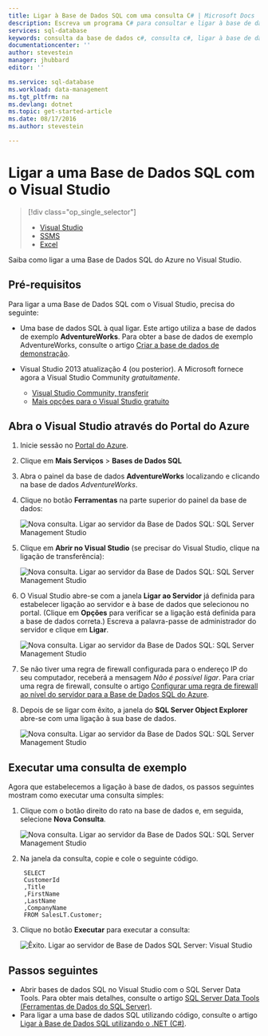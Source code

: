 ```yaml
---
title: Ligar à Base de Dados SQL com uma consulta C# | Microsoft Docs
description: Escreva um programa C# para consultar e ligar à base de dados SQL. Informações sobre endereços IP, cadeias de ligação, início de sessão seguro e Visual Studio gratuito.
services: sql-database
keywords: consulta da base de dados c#, consulta c#, ligar à base de dados, SQL C#
documentationcenter: ''
author: stevestein
manager: jhubbard
editor: ''

ms.service: sql-database
ms.workload: data-management
ms.tgt_pltfrm: na
ms.devlang: dotnet
ms.topic: get-started-article
ms.date: 08/17/2016
ms.author: stevestein

---
```

# Ligar a uma Base de Dados SQL com o Visual Studio
> [!div class="op_single_selector"]
> * [Visual Studio](sql-database-connect-query.md)
> * [SSMS](sql-database-connect-query-ssms.md)
> * [Excel](sql-database-connect-excel.md)
> 
> 

Saiba como ligar a uma Base de Dados SQL do Azure no Visual Studio. 

## Pré-requisitos
Para ligar a uma Base de Dados SQL com o Visual Studio, precisa do seguinte: 

* Uma base de dados SQL à qual ligar. Este artigo utiliza a base de dados de exemplo **AdventureWorks**. Para obter a base de dados de exemplo AdventureWorks, consulte o artigo [Criar a base de dados de demonstração](sql-database-get-started.md).
* Visual Studio 2013 atualização 4 (ou posterior). A Microsoft fornece agora a Visual Studio Community *gratuitamente*.
  
  * [Visual Studio Community, transferir](http://www.visualstudio.com/products/visual-studio-community-vs)
  * [Mais opções para o Visual Studio gratuito](http://www.visualstudio.com/products/free-developer-offers-vs.aspx)

## Abra o Visual Studio através do Portal do Azure
1. Inicie sessão no [Portal do Azure](https://portal.azure.com/).
2. Clique em **Mais Serviços** > **Bases de Dados SQL**
3. Abra o painel da base de dados **AdventureWorks** localizando e clicando na base de dados *AdventureWorks*.
4. Clique no botão **Ferramentas** na parte superior do painel da base de dados:
   
    ![Nova consulta. Ligar ao servidor da Base de Dados SQL: SQL Server Management Studio](./media/sql-database-connect-query/tools.png)
5. Clique em **Abrir no Visual Studio** (se precisar do Visual Studio, clique na ligação de transferência):
   
    ![Nova consulta. Ligar ao servidor da Base de Dados SQL: SQL Server Management Studio](./media/sql-database-connect-query/open-in-vs.png)
6. O Visual Studio abre-se com a janela **Ligar ao Servidor** já definida para estabelecer ligação ao servidor e à base de dados que selecionou no portal.  (Clique em **Opções** para verificar se a ligação está definida para a base de dados correta.) Escreva a palavra-passe de administrador do servidor e clique em **Ligar**.

    ![Nova consulta. Ligar ao servidor da Base de Dados SQL: SQL Server Management Studio](./media/sql-database-connect-query/connect.png)


1. Se não tiver uma regra de firewall configurada para o endereço IP do seu computador, receberá a mensagem *Não é possível ligar*. Para criar uma regra de firewall, consulte o artigo [Configurar uma regra de firewall ao nível do servidor para a Base de Dados SQL do Azure](sql-database-configure-firewall-settings.md).
2. Depois de se ligar com êxito, a janela do **SQL Server Object Explorer** abre-se com uma ligação à sua base de dados.
   
    ![Nova consulta. Ligar ao servidor da Base de Dados SQL: SQL Server Management Studio](./media/sql-database-connect-query/sql-server-object-explorer.png)

## Executar uma consulta de exemplo
Agora que estabelecemos a ligação à base de dados, os passos seguintes mostram como executar uma consulta simples:

1. Clique com o botão direito do rato na base de dados e, em seguida, selecione **Nova Consulta**.
   
    ![Nova consulta. Ligar ao servidor da Base de Dados SQL: SQL Server Management Studio](./media/sql-database-connect-query/new-query.png)
2. Na janela da consulta, copie e cole o seguinte código.
   
        SELECT
        CustomerId
        ,Title
        ,FirstName
        ,LastName
        ,CompanyName
        FROM SalesLT.Customer;
3. Clique no botão **Executar** para executar a consulta:
   
    ![Êxito. Ligar ao servidor de Base de Dados SQL Server: Visual Studio](./media/sql-database-connect-query/run-query.png)

## Passos seguintes
* Abrir bases de dados SQL no Visual Studio com o SQL Server Data Tools. Para obter mais detalhes, consulte o artigo [SQL Server Data Tools (Ferramentas de Dados do SQL Server)](https://msdn.microsoft.com/library/hh272686.aspx).
* Para ligar a uma base de dados SQL utilizando código, consulte o artigo [Ligar à Base de Dados SQL utilizando o .NET (C#)](sql-database-develop-dotnet-simple.md).

<!--HONumber=Sep16_HO3-->


